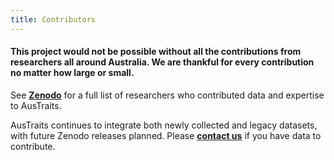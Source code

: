 ```yaml
---
title: Contributors
---
```

#### This project would not be possible without all the contributions from researchers all around Australia. We are thankful for every contribution no matter how large or small.  


See <ins>**[Zenodo](https://doi.org/10.5281/zenodo.3568417)**</ins> for a full list of researchers who contributed data and expertise to AusTraits.

AusTraits continues to integrate both newly collected and legacy datasets, with future Zenodo releases planned. Please <ins>**[contact us](contact/)**</ins> if you have data to contribute.
